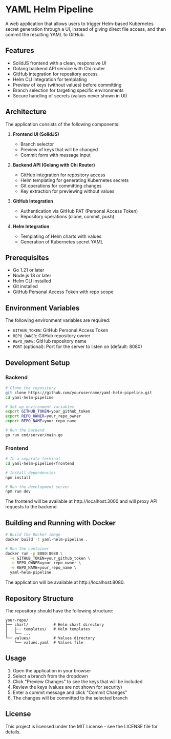 # YAML Helm Pipeline

A web application that allows users to trigger Helm-based Kubernetes secret generation through a UI, instead of giving direct file access, and then commit the resulting YAML to GitHub.

## Features

- SolidJS frontend with a clean, responsive UI
- Golang backend API service with Chi router
- GitHub integration for repository access
- Helm CLI integration for templating
- Preview of keys (without values) before committing
- Branch selection for targeting specific environments
- Secure handling of secrets (values never shown in UI)

## Architecture

The application consists of the following components:

1. **Frontend UI (SolidJS)**
   - Branch selector
   - Preview of keys that will be changed
   - Commit form with message input

2. **Backend API (Golang with Chi Router)**
   - GitHub integration for repository access
   - Helm templating for generating Kubernetes secrets
   - Git operations for committing changes
   - Key extraction for previewing without values

3. **GitHub Integration**
   - Authentication via GitHub PAT (Personal Access Token)
   - Repository operations (clone, commit, push)

4. **Helm Integration**
   - Templating of Helm charts with values
   - Generation of Kubernetes secret YAML

## Prerequisites

- Go 1.21 or later
- Node.js 18 or later
- Helm CLI installed
- Git installed
- GitHub Personal Access Token with repo scope

## Environment Variables

The following environment variables are required:

- `GITHUB_TOKEN`: GitHub Personal Access Token
- `REPO_OWNER`: GitHub repository owner
- `REPO_NAME`: GitHub repository name
- `PORT` (optional): Port for the server to listen on (default: 8080)

## Development Setup

### Backend

```bash
# Clone the repository
git clone https://github.com/yourusername/yaml-helm-pipeline.git
cd yaml-helm-pipeline

# Set up environment variables
export GITHUB_TOKEN=your_github_token
export REPO_OWNER=your_repo_owner
export REPO_NAME=your_repo_name

# Run the backend
go run cmd/server/main.go
```

### Frontend

```bash
# In a separate terminal
cd yaml-helm-pipeline/frontend

# Install dependencies
npm install

# Run the development server
npm run dev
```

The frontend will be available at http://localhost:3000 and will proxy API requests to the backend.

## Building and Running with Docker

```bash
# Build the Docker image
docker build -t yaml-helm-pipeline .

# Run the container
docker run -p 8080:8080 \
  -e GITHUB_TOKEN=your_github_token \
  -e REPO_OWNER=your_repo_owner \
  -e REPO_NAME=your_repo_name \
  yaml-helm-pipeline
```

The application will be available at http://localhost:8080.

## Repository Structure

The repository should have the following structure:

```
your-repo/
├── chart/           # Helm chart directory
│   ├── templates/   # Helm templates
│   └── ...
└── values/          # Values directory
    └── values.yaml  # Values file
```

## Usage

1. Open the application in your browser
2. Select a branch from the dropdown
3. Click "Preview Changes" to see the keys that will be included
4. Review the keys (values are not shown for security)
5. Enter a commit message and click "Commit Changes"
6. The changes will be committed to the selected branch

## License

This project is licensed under the MIT License - see the LICENSE file for details.
